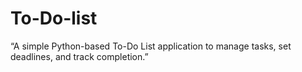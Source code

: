 # To-Do-list
“A simple Python-based To-Do List application to manage tasks, set deadlines, and track completion.”

